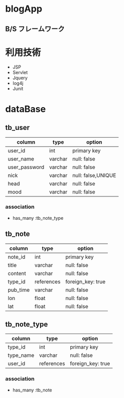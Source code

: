 # blogApp

## B/S フレームワーク

# 利用技術

* JSP
* Servlet
* Jquery
* log4j
* Junit

# dataBase

## tb_user

| column        | type    | option       |
|---------------|---------|--------------|
| user_id       | int     | primary key  |
| user_name     | varchar | null: false  |
| user_password |varchar| null: false  |
| nick          |varchar| null: false,UNIQUE  |
| head          |varchar| null: false |
| mood          |varchar| null: false |

### association

* has_many :tb_note_type

## tb_note
| column   | type    | option       |
|----------|---------|--------------|
| note_id  | int     | primary key  |
| title    | varchar | null: false  |
| content  | varchar | null: false  |
| type_id  | references | foreign_key: true  |
| pub_time | varchar | null: false |
| lon      | float   | null: false |
| lat      | float   | null: false |


## tb_note_type
| column    | type    | option            |
|-----------|---------|-------------------|
| type_id   | int     | primary key       |
| type_name | varchar | null: false       |
| user_id   | references     | foreign_key: true |
### association

* has_many :tb_note
